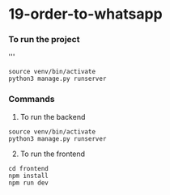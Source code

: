 # 19-order-to-whatsapp

### To run the project
'''

    source venv/bin/activate
    python3 manage.py runserver
### Commands

1. To run the backend
```
source venv/bin/activate
python3 manage.py runserver
```
2. To run the frontend
```
cd frontend
npm install
npm run dev
```

